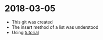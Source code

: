 # 2018-03-05
* This git was created
* The insert method of a list was understood
* Using [tutorial](https://www.tutorialspoint.com/data_structures_algorithms/array_data_structure.htm)